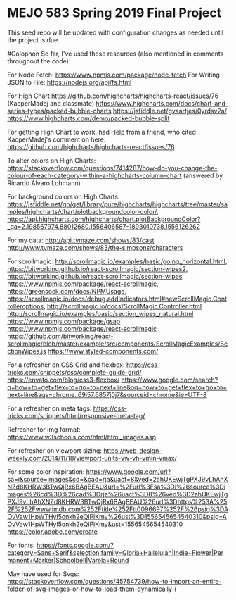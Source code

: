 # MEJO 583 Spring 2019 Final Project

This seed repo will be updated with configuration changes as needed until the project is due.


#Colophon 
So far, I've used these resources (also mentioned in comments throughout the code):

For Node Fetch: https://www.npmjs.com/package/node-fetch
For Writing JSON to File: https://nodejs.org/api/fs.html

For High Chart 
https://github.com/highcharts/highcharts-react/issues/76 (KacperMadej and classmate)
https://www.highcharts.com/docs/chart-and-series-types/packed-bubble-charts 
https://jsfiddle.net/gvaartjes/0yrdsv2a/
https://www.highcharts.com/demo/packed-bubble-split

For getting High Chart to work, had Help from a friend, who cited KacperMadej's comment on here: 
https://github.com/highcharts/highcharts-react/issues/76

To alter colors on High Charts: 
https://stackoverflow.com/questions/7414287/how-do-you-change-the-colour-of-each-category-within-a-highcharts-column-chart (answered by Ricardo Alvaro Lohmann)

For background colors on High Charts:
https://jsfiddle.net/gh/get/library/pure/highcharts/highcharts/tree/master/samples/highcharts/chart/plotbackgroundcolor-color/, https://api.highcharts.com/highcharts/chart.plotBackgroundColor?_ga=2.198567974.88012680.1556406587-1893010738.1556126262

For my data:
http://api.tvmaze.com/shows/83/cast
http://www.tvmaze.com/shows/83/the-simpsons/characters

For scrollmagic:
http://scrollmagic.io/examples/basic/going_horizontal.html, 
https://bitworking.github.io/react-scrollmagic/section-wipes2, 
https://bitworking.github.io/react-scrollmagic/section-wipes
https://www.npmjs.com/package/react-scrollmagic, 
https://greensock.com/docs/NPMUsage, 
https://scrollmagic.io/docs/debug.addIndicators.html#newScrollMagic.Controlleroptions, 
http://scrollmagic.io/docs/ScrollMagic.Controller.html
http://scrollmagic.io/examples/basic/section_wipes_natural.html
https://www.npmjs.com/package/gsap
https://www.npmjs.com/package/react-scrollmagic
https://github.com/bitworking/react-scrollmagic/blob/master/example/src/components/ScrollMagicExamples/SectionWipes.js
https://www.styled-components.com/

For a refresher on CSS Grid and flexbox:
https://css-tricks.com/snippets/css/complete-guide-grid/
https://envato.com/blog/css3-flexbox/
https://www.google.com/search?q=how+to+get+flex+to+go+to+next+line&oq=how+to+get+flex+to+go+to+next+line&aqs=chrome..69i57.6857j0j7&sourceid=chrome&ie=UTF-8

For a refresher on meta tags:
https://css-tricks.com/snippets/html/responsive-meta-tag/

Refresher for img format:
https://www.w3schools.com/html/html_images.asp

For refresher on viewport sizing:
https://web-design-weekly.com/2014/11/18/viewport-units-vw-vh-vmin-vmax/

For some color inspiration:
https://www.google.com/url?sa=i&source=images&cd=&cad=rja&uact=8&ved=2ahUKEwjTgPXJ9vLhAhXNZd8KHRW3BTwQjRx6BAgBEAU&url=%2Furl%3Fsa%3Di%26source%3Dimages%26cd%3D%26cad%3Drja%26uact%3D8%26ved%3D2ahUKEwjTgPXJ9vLhAhXNZd8KHRW3BTwQjRx6BAgBEAU%26url%3Dhttps%253A%252F%252Fwww.imdb.com%252Ftitle%252Ftt0096697%252F%26psig%3DAOvVaw1HpWTHyl5onkh2eQiPiKmy%26ust%3D1556545654540310&psig=AOvVaw1HpWTHyl5onkh2eQiPiKmy&ust=1556545654540310
https://color.adobe.com/create

For fonts:
https://fonts.google.com/?category=Sans+Serif&selection.family=Gloria+Hallelujah|Indie+Flower|Permanent+Marker|Schoolbell|Varela+Round

May have used for Svgs:
https://stackoverflow.com/questions/45754739/how-to-import-an-entire-folder-of-svg-images-or-how-to-load-them-dynamically-i